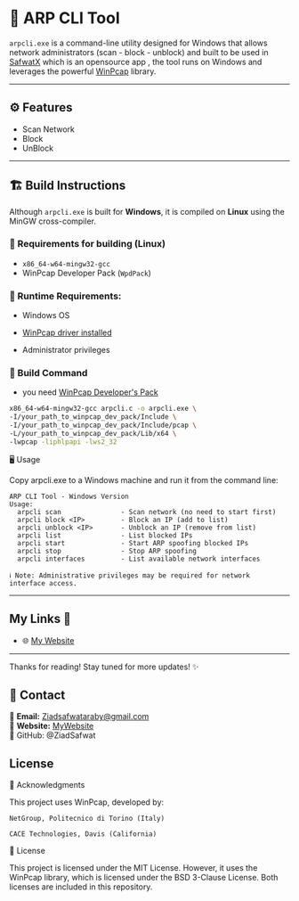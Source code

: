 # 🧰 ARP CLI Tool

`arpcli.exe` is a command-line utility designed for Windows that allows network administrators (scan - block - unblock) and built to be used in [SafwatX](https://github.com/ZiadSafwat/SafwatX) which is an opensource app , the tool runs on Windows and leverages the powerful [WinPcap](https://www.winpcap.org/) library.

---

## ⚙️ Features

- Scan Network
- Block
- UnBlock
 
---

## 🏗️ Build Instructions

Although `arpcli.exe` is built for **Windows**, it is compiled on **Linux** using the MinGW cross-compiler.

### 🔧 Requirements for building (Linux) 

- `x86_64-w64-mingw32-gcc`
- WinPcap Developer Pack (`WpdPack`)

### 🔧 Runtime Requirements:

- Windows OS

- [WinPcap driver installed](https://www.winpcap.org/install/) 

- Administrator privileges

### 🧪 Build Command
- you need [WinPcap Developer's Pack](https://www.winpcap.org/devel.htm)

```bash
x86_64-w64-mingw32-gcc arpcli.c -o arpcli.exe \
-I/your_path_to_winpcap_dev_pack/Include \
-I/your_path_to_winpcap_dev_pack/Include/pcap \
-L/your_path_to_winpcap_dev_pack/Lib/x64 \
-lwpcap -liphlpapi -lws2_32
```
🖥️ Usage

Copy arpcli.exe to a Windows machine and run it from the command line:
```
ARP CLI Tool - Windows Version
Usage:
  arpcli scan               - Scan network (no need to start first)
  arpcli block <IP>         - Block an IP (add to list)
  arpcli unblock <IP>       - Unblock an IP (remove from list)
  arpcli list               - List blocked IPs
  arpcli start              - Start ARP spoofing blocked IPs
  arpcli stop               - Stop ARP spoofing
  arpcli interfaces         - List available network interfaces
  ```
    ℹ️ Note: Administrative privileges may be required for network interface access.
---

## My Links 🔗

- 🌐 [My Website](https://waves.pockethost.io/user-profile/3b5wmxh6tierl5h)  


---

Thanks for reading! Stay tuned for more updates! ✨
## 📩 Contact  
📧 **Email:** [Ziadsafwataraby@gmail.com](mailto:Ziadsafwataraby@gmail.com)  
🔗 **Website:** [MyWebsite](https://waves.pockethost.io/user-profile/3b5wmxh6tierl5h)  
🔗 GitHub: @ZiadSafwat
 
## License
📄 Acknowledgments

This project uses WinPcap, developed by:

    NetGroup, Politecnico di Torino (Italy)

    CACE Technologies, Davis (California)

🪪 License

This project is licensed under the MIT License. However, it uses the WinPcap library, which is licensed under the BSD 3-Clause License. Both licenses are included in this repository.
